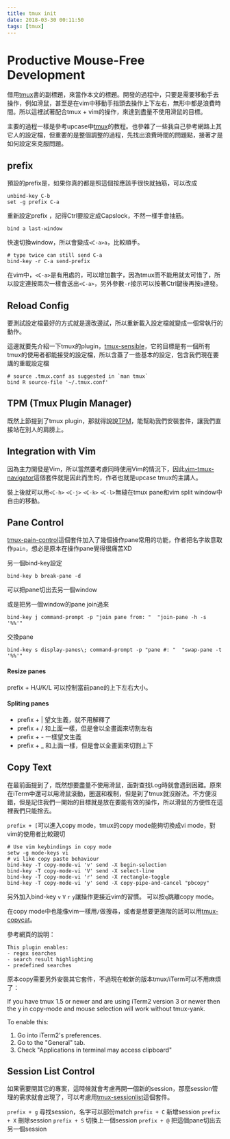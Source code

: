 ```yaml
---
title: tmux init
date: 2018-03-30 00:11:50
tags: [tmux]
---
```


# Productive Mouse-Free Development

借用[tmux](https://pragprog.com/book/bhtmux/tmux)書的副標題，來當作本文的標題。開發的過程中，只要是需要移動手去操作，例如滑鼠，甚至是在vim中移動手指頭去操作上下左右，無形中都是浪費時間。所以這裡試著配合tmux + vim的操作，來達到盡量不使用滑鼠的目標。

主要的過程一樣是參考upcase中[tmux](https://thoughtbot.com/upcase/tmux)的教程。也參雜了一些我自己參考網路上其它人的設定檔，但重要的是整個調整的過程，先找出浪費時間的問題點，接著才是如何設定來克服問題。

<!-- more -->

## prefix
預設的prefix是<C-b>，如果你真的都是照這個按應該手很快就抽筋，可以改成

```
unbind-key C-b
set -g prefix C-a
```
重新設定prefix <C-a>，記得Ctrl要設定成Capslock，不然一樣手會抽筋。

```
bind a last-window
```
快速切換window，所以會變成`<C-a>a`，比較順手。

```
# type twice can still send C-a
bind-key -r C-a send-prefix
```
在vim中，`<C-a>`是有用處的，可以增加數字，因為tmux而不能用就太可惜了，所以設定連按兩次一樣會送出`<C-a>`，另外參數`-r`接示可以按著Ctrl鍵後再按`a`連發。

## Reload Config

要測試設定檔最好的方式就是邊改邊試，所以重新載入設定檔就變成一個常執行的動作。

這邊就要先介紹一下tmux的plugin，[tmux-sensible](https://github.com/tmux-plugins/tmux-sensible)，它的目標是有一個所有tmux的使用者都能接受的設定檔，所以含蓋了一些基本的設定，包含我們現在要講的重載設定檔

```
# source .tmux.conf as suggested in `man tmux`
bind R source-file '~/.tmux.conf'
```

## TPM (Tmux Plugin Manager)

既然上節提到了tmux plugin，那就得說說[TPM](https://github.com/tmux-plugins/tpm)，能幫助我們安裝套件，讓我們直接站在別人的肩膀上。

## Integration with Vim

因為主力開發是Vim，所以當然要考慮同時使用Vim的情況下，因此[vim-tmux-navigator](https://github.com/christoomey/vim-tmux-navigator)這個套件就是因此而生的，作者也就是upcase tmux的主講人。

裝上後就可以用`<C-h>` `<C-j>` `<C-k>` `<C-l>`無縫在tmux pane和vim split window中自由的移動。

## Pane Control

[tmux-pain-control](https://github.com/tmux-plugins/tmux-pain-control)這個套件加入了幾個操作pane常用的功能，作者把名字故意取作`pain`，想必是原本在操作pane覺得很痛苦XD

另一個bind-key設定

```
bind-key b break-pane -d
```
可以把pane切出去另一個window

或是把另一個window的pane join過來

```
bind-key j command-prompt -p "join pane from: "  "join-pane -h -s '%%'"
```

交換pane

```
bind-key s display-panes\; command-prompt -p "pane #: "  "swap-pane -t '%%'"
```

#### Resize panes

prefix + H/J/K/L 可以控制當前pane的上下左右大小。

#### Spliting panes

- prefix + | 望文生義，就不用解釋了
- prefix + / 和上面一樣，但是會以全畫面來切割左右
- prefix + - 一樣望文生義
- prefix + _ 和上面一樣，但是會以全畫面來切割上下

## Copy Text

在最前面提到了，既然想要盡量不使用滑鼠，面對查找Log時就會遇到困難。原來在iTerm中還可以用滑鼠滾動，圈選和複制，但是到了tmux就沒辦法。不方便沒錯，但是記住我們一開始的目標就是放在要能有效的操作，所以滑鼠的方便性在這裡我們只能捨去。

`prefix + [`可以進入copy mode，tmux的copy mode能夠切換成vi mode，對vim的使用者比較親切

```
# Use vim keybindings in copy mode
setw -g mode-keys vi
# vi like copy paste behaviour
bind-key -T copy-mode-vi 'v' send -X begin-selection
bind-key -T copy-mode-vi 'V' send -X select-line
bind-key -T copy-mode-vi 'r' send -X rectangle-toggle
bind-key -T copy-mode-vi 'y' send -X copy-pipe-and-cancel "pbcopy"
```
另外加入bind-key `v` `V` `r` `y`讓操作更接近vim的習慣。
可以按`q`跳離copy mode。

在copy mode中也能像vim一樣用`/`做搜尋，或者是想要更進階的話可以用[tmux-copycat](https://github.com/tmux-plugins/tmux-copycat)。

參考網頁的說明：

```
This plugin enables:
- regex searches
- search result highlighting
- predefined searches
```

原本copy需要另外安裝其它套件，不過現在較新的版本tmux/iTerm可以不用麻煩了：

If you have tmux 1.5 or newer and are using iTerm2 version 3 or newer then the y in copy-mode and mouse selection will work without tmux-yank.

To enable this:
1. Go into iTerm2's preferences.
2. Go to the "General" tab.
3. Check "Applications in terminal may access clipboard"

## Session List Control

如果需要開其它的專案，這時候就會考慮再開一個新的session，那麼session管理的需求就會出現了，可以考慮用[tmux-sessionlist](https://github.com/tmux-plugins/tmux-sessionist)這個套件。

`prefix + g` 尋找session，名字可以部份match
`prefix + C` 新增session
`prefix + X` 刪除session
`prefix + S` 切換上一個session
`prefix + @` 把這個pane切出去另一個session

